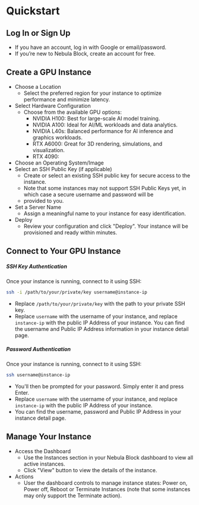 
# Quickstart

## Log In or Sign Up
- If you have an account, log in with Google or email/password.
- If you’re new to Nebula Block, create an account for free.

## Create a GPU Instance
- Choose a Location
  - Select the preferred region for your instance to optimize performance and minimize latency.
- Select Hardware Configuration
  - Choose from the available GPU options:
    - NVIDIA H100: Best for large-scale AI model training.
    - NVIDIA A100: Ideal for AI/ML workloads and data analytics.
    - NVIDIA L40s: Balanced performance for AI inference and graphics workloads.
    - RTX A6000: Great for 3D rendering, simulations, and visualization.
    - RTX 4090: 
- Choose an Operating System/Image
- Select an SSH Public Key (if applicable)
  - Create or select an existing SSH public key for secure access to the instance.
  - Note that some instances may not support SSH Public Keys yet, in which case a secure username and password will be 
  - provided to you.
- Set a Server Name
  - Assign a meaningful name to your instance for easy identification.
- Deploy
  - Review your configuration and click "Deploy". Your instance will be provisioned and ready within minutes.

## Connect to Your GPU Instance

##### SSH Key Authentication 

Once your instance is running, connect to it using SSH:
```bash
ssh -i /path/to/your/private/key username@instance-ip
```
- Replace `/path/to/your/private/key` with the path to your private SSH key.
- Replace `username` with the username of your instance, and replace `instance-ip` with the public IP Address of your 
instance. You can find the username and Public IP Address information in your instance detail page.

##### Password Authentication 

Once your instance is running, connect to it using SSH:
```bash
ssh username@instance-ip
```

- You'll then be prompted for your password. Simply enter it and press Enter. 
- Replace `username` with the username of your instance, and replace `instance-ip` with the public IP Address of your 
instance. 
- You can find the username, password and Public IP Address in your instance detail page.

## Manage Your Instance
- Access the Dashboard
  - Use the Instances section in your Nebula Block dashboard to view all active instances.
  - Click "View" button to view the details of the instance.
- Actions 
  - User the dashboard controls to manage instance states: Power on, Power off, Reboot or Terminate Instances (note that
some instances may only support the Terminate action). 
